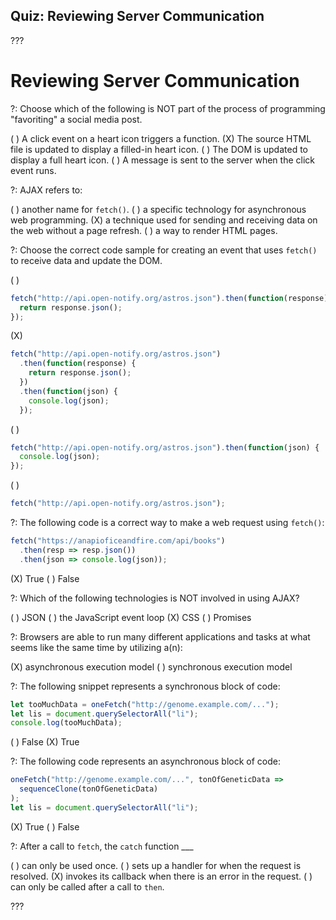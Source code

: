 ## Quiz: Reviewing Server Communication

???

# Reviewing Server Communication

?: Choose which of the following is NOT part of the process of programming "favoriting" a social media post.

( ) A click event on a heart icon triggers a function.
(X) The source HTML file is updated to display a filled-in heart icon.
( ) The DOM is updated to display a full heart icon.
( ) A message is sent to the server when the click event runs.

?: AJAX refers to:

( ) another name for `fetch()`.
( ) a specific technology for asynchronous web programming.
(X) a technique used for sending and receiving data on the web without a page refresh.
( ) a way to render HTML pages.

?: Choose the correct code sample for creating an event that uses `fetch()` to receive data and update the DOM.

( )

```javascript
fetch("http://api.open-notify.org/astros.json").then(function(response) {
  return response.json();
});
```

(X)

```javascript
fetch("http://api.open-notify.org/astros.json")
  .then(function(response) {
    return response.json();
  })
  .then(function(json) {
    console.log(json);
  });
```

( )

```javascript
fetch("http://api.open-notify.org/astros.json").then(function(json) {
  console.log(json);
});
```

( )

```javascript
fetch("http://api.open-notify.org/astros.json");
```

?: The following code is a correct way to make a web request using `fetch()`:

```javascript
fetch("https://anapioficeandfire.com/api/books")
  .then(resp => resp.json())
  .then(json => console.log(json));
```

(X) True ( ) False

?: Which of the following technologies is NOT involved in using AJAX?

( ) JSON
( ) the JavaScript event loop
(X) CSS
( ) Promises

?: Browsers are able to run many different applications and tasks at what seems like the same time by utilizing a(n):

(X) asynchronous execution model ( ) synchronous execution model

?: The following snippet represents a synchronous block of code:

```javascript
let tooMuchData = oneFetch("http://genome.example.com/...");
let lis = document.querySelectorAll("li");
console.log(tooMuchData);
```

( ) False (X) True

?: The following code represents an asynchronous block of code:

```javascript
oneFetch("http://genome.example.com/...", tonOfGeneticData =>
  sequenceClone(tonOfGeneticData)
);
let lis = document.querySelectorAll("li");
```

(X) True ( ) False

?: After a call to `fetch`, the `catch` function \_\_\_

( ) can only be used once.
( ) sets up a handler for when the request is resolved.
(X) invokes its callback when there is an error in the request.
( ) can only be called after a call to `then`.

???

